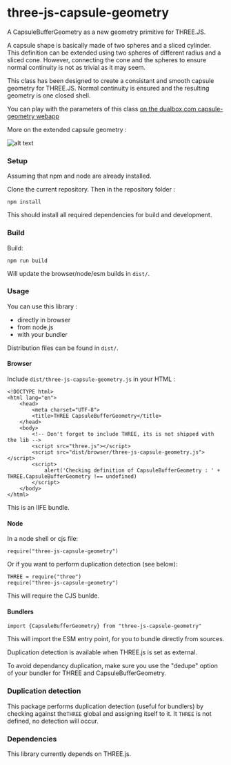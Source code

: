 # three-js-capsule-geometry

A CapsuleBufferGeometry as a new geometry primitive for THREE.JS.

A capsule shape is basically made of two spheres and a sliced cylinder. This definition can be extended using two spheres of different radius and a sliced cone.
However, connecting the cone and the spheres to ensure normal continuity is not as trivial as it may seem.

This class has been designed to create a consistant and smooth capsule geometry for THREE.JS. Normal continuity is ensured and the resulting geometry is one closed shell.

You can play with the parameters of this class [on the dualbox.com capsule-geometry webapp](https://dualbox.com/apps/capsule-geometry/production)

More on the extended capsule geometry :

![alt text](https://github.com/maximeq/three-js-capsule-geometry/blob/master/What_Is_A_Capsule.jpg "Extended Capsule Geometry definition")

### Setup ###

Assuming that npm and node are already installed.

Clone the current repository. Then in the repository folder :
````
npm install
````
This should install all required dependencies for build and development.

### Build ###

Build:
````
npm run build
````
Will update the browser/node/esm builds in `dist/`.

### Usage ###

You can use this library :
* directly in browser
* from node.js
* with your bundler

Distribution files can be found in `dist/`.
#### Browser ####

Include `dist/three-js-capsule-geometry.js` in your HTML :

````
<!DOCTYPE html>
<html lang="en">
    <head>
        <meta charset="UTF-8">
        <title>THREE CapsuleBufferGeometry</title>
    </head>
    <body>
        <!-- Don't forget to include THREE, its is not shipped with the lib -->
        <script src="three.js"></script>
        <script src="dist/browser/three-js-capsule-geometry.js"></script>
        <script>
            alert('Checking definition of CapsuleBufferGeometry : ' + THREE.CapsuleBufferGeometry !== undefined)
        </script>
    </body>
</html>
````

This is an IIFE bundle.

#### Node ####

In a node shell or cjs file:
```
require("three-js-capsule-geometry")
```

Or if you want to perform duplication detection (see below):
```
THREE = require("three")
require("three-js-capsule-geometry")
```

This will require the CJS bunlde.

#### Bundlers ####

```
import {CapsuleBufferGeometry} from "three-js-capsule-geometry"
```

This will import the ESM entry point, for you to bundle directly from sources.

Duplication detection is available when THREE.js is set as external.

To avoid dependancy duplication, make sure you use the "dedupe" option of your bundler for THREE and CapsuleBufferGeometry.

### Duplication detection

This package performs duplication detection (useful for bundlers) by checking against the`THREE` global and assigning itself to it. It `THREE` is not defined, no detection will occur. 

### Dependencies ###

This library currently depends on THREE.js.

